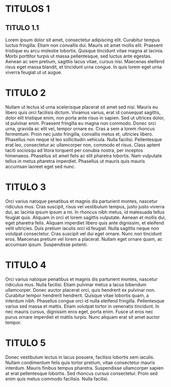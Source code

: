 TITULOS 1
========

TITULO 1.1
----------

Lorem ipsum dolor sit amet, consectetur adipiscing elit. Curabitur tempus luctus fringilla. Etiam non convallis dui. Mauris sit amet mollis elit. Praesent tristique eu arcu molestie lobortis. Quisque tincidunt vitae magna at lacinia. Morbi porttitor turpis ut massa pellentesque, sed luctus ante egestas. Aenean ac sem pretium, sagittis lacus vitae, cursus nisi. Maecenas eleifend risus eget massa blandit, et tincidunt urna congue. In quis lorem eget urna viverra feugiat ut ut augue.

TITULO 2
========

Nullam ut lectus id urna scelerisque placerat sit amet sed nisi. Mauris eu libero quis orci facilisis dictum. Vivamus varius, erat id consequat sagittis, dolor elit tristique enim, non porta ante risus in sapien. Sed ut ultrices dolor, id pulvinar enim. Praesent fringilla eu magna non commodo. Donec orci urna, gravida ac elit vel, tempor ornare ex. Cras a sem a lorem rhoncus fermentum. Proin nec justo fringilla, convallis metus et, ultricies libero. Phasellus non neque id leo sollicitudin vehicula. Nulla facilisi. Pellentesque erat leo, consectetur ac ullamcorper non, commodo et risus. Class aptent taciti sociosqu ad litora torquent per conubia nostra, per inceptos himenaeos. Phasellus sit amet felis ac elit pharetra lobortis. Nam vulputate tellus in metus pharetra imperdiet. Phasellus ut mauris quis mauris accumsan laoreet eget sed nunc.

TITULO 3
========

Orci varius natoque penatibus et magnis dis parturient montes, nascetur ridiculus mus. Cras suscipit, risus vel vestibulum tempus, justo justo viverra dui, ac lacinia ipsum ipsum a mi. In rhoncus nibh metus, id malesuada tellus feugiat quis. Aliquam in orci et lorem sagittis vulputate. Aenean et mollis dui, eget pharetra felis. Aliquam imperdiet libero quis ante dignissim, et eleifend velit ultricies. Duis pretium iaculis orci id feugiat. Nulla sagittis neque non volutpat consectetur. Cras suscipit vel dui eget ornare. Nunc non tincidunt eros. Maecenas pretium vel lorem a placerat. Nullam eget ornare quam, ac accumsan ipsum. Suspendisse potenti.

TITULO 4
========

Orci varius natoque penatibus et magnis dis parturient montes, nascetur ridiculus mus. Nulla facilisi. Etiam pulvinar metus a lacus bibendum ullamcorper. Donec auctor placerat orci, quis hendrerit ex pulvinar non. Curabitur tempor hendrerit hendrerit. Quisque vitae lobortis quam, a interdum nibh. Phasellus congue orci id nulla eleifend fringilla. Pellentesque varius sed massa et mattis. Etiam volutpat tortor in venenatis tincidunt. In nec mauris cursus, dignissim eros eget, porta enim. Fusce ut eros nec purus ornare imperdiet et mattis turpis. Nunc aliquam erat sit amet auctor tempor.

TITULO 5
========

Donec vestibulum lectus in lacus posuere, facilisis lobortis sem iaculis. Nullam condimentum felis quis tortor pretium, vitae consectetur mauris interdum. Mauris finibus tempus pharetra. Suspendisse ullamcorper sapien at erat pellentesque lobortis. Sed rhoncus cursus consectetur. Proin sed enim quis metus commodo facilisis. Nulla facilisi.
